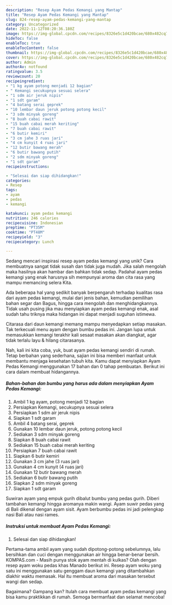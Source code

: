 ```yaml
---
description: "Resep Ayam Pedas Kemangi yang Mantap"
title: "Resep Ayam Pedas Kemangi yang Mantap"
slug: 824-resep-ayam-pedas-kemangi-yang-mantap
category: Uncategorized
date: 2022-11-12T08:20:36.180Z
image: https://img-global.cpcdn.com/recipes/8326e5c1d420bcae/680x482cq70/ayam-pedas-kemangi-foto-resep-utama.jpg
hideToc: false
enableToc: true
enableTocContent: false
thumbnail: https://img-global.cpcdn.com/recipes/8326e5c1d420bcae/680x482cq70/ayam-pedas-kemangi-foto-resep-utama.jpg
cover: https://img-global.cpcdn.com/recipes/8326e5c1d420bcae/680x482cq70/ayam-pedas-kemangi-foto-resep-utama.jpg
author: Admin
authorAv: notfound
ratingvalue: 3.5
reviewcount: 20
recipeingredient:
- "1 kg ayam potong menjadi 12 bagian"
- " Kemangi secukupnya sesuai selera"
- "1 sdm air jeruk nipis"
- "1 sdt garam"
- "4 batang serai geprek"
- "10 lembar daun jeruk potong potong kecil"
- "3 sdm minyak goreng"
- "8 buah cabai rawit"
- "15 buah cabai merah keriting"
- "7 buah cabai rawit"
- "6 butir kemiri"
- "3 cm jahe 3 ruas jari"
- "4 cm kunyit 4 ruas jari"
- "12 butir bawang merah"
- "6 butir bawang putih"
- "2 sdm minyak goreng"
- "1 sdt garam"
recipeinstructions:

- "Selesai dan siap dihidangkan!"
categories:
- Resep
tags:
- ayam
- pedas
- kemangi

katakunci: ayam pedas kemangi 
nutrition: 246 calories
recipecuisine: Indonesian
preptime: "PT35M"
cooktime: "PT48M"
recipeyield: "3"
recipecategory: Lunch

---
```





Sedang mencari inspirasi resep ayam pedas kemangi yang unik? Cara membuatnya sangat tidak susah dan tidak juga mudah. Jika salah mengolah maka hasilnya akan hambar dan bahkan tidak sedap. Padahal ayam pedas kemangi yang enak harusnya sih mempunyai aroma dan cita rasa yang mampu memancing selera Kita.





Ada beberapa hal yang sedikit banyak berpengaruh terhadap kualitas rasa dari ayam pedas kemangi, mulai dari jenis bahan, kemudian pemilihan bahan segar dan Bagus, hingga cara mengolah dan menghidangkannya. Tidak usah pusing jika mau menyiapkan ayam pedas kemangi enak,      asal sudah tahu triknya maka hidangan ini dapat menjadi suguhan istimewa.














Citarasa dari daun kemangi memang mampu menyedapkan setiap masakan. Tak terkecuali menu ayam dengan bumbu pedas ini. Jangan lupa untuk memasukkan kemangi terakhir kali sesaat masakan akan diangkat, agar tidak terlalu layu &amp; hilang citarasanya.






Nah, kali ini kita coba, yuk, buat ayam pedas kemangi sendiri di rumah. Tetap berbahan yang sederhana, sajian ini bisa memberi manfaat untuk membantu menjaga kesehatan tubuh kita. Kamu dapat menyiapkan Ayam Pedas Kemangi menggunakan 17 bahan dan 0 tahap pembuatan. Berikut ini cara dalam membuat hidangannya.

<!--inarticleads1-->

##### Bahan-bahan dan bumbu yang harus ada dalam menyiapkan Ayam Pedas Kemangi:

1. Ambil 1 kg ayam, potong menjadi 12 bagian
1. Persiapkan  Kemangi, secukupnya sesuai selera
1. Persiapkan 1 sdm air jeruk nipis
1. Siapkan 1 sdt garam
1. Ambil 4 batang serai, geprek
1. Gunakan 10 lembar daun jeruk, potong potong kecil
1. Sediakan 3 sdm minyak goreng
1. Siapkan 8 buah cabai rawit
1. Sediakan 15 buah cabai merah keriting
1. Persiapkan 7 buah cabai rawit
1. Siapkan 6 butir kemiri
1. Gunakan 3 cm jahe (3 ruas jari)
1. Gunakan 4 cm kunyit (4 ruas jari)
1. Gunakan 12 butir bawang merah
1. Sediakan 6 butir bawang putih
1. Siapkan 2 sdm minyak goreng
1. Siapkan 1 sdt garam


Suwiran ayam yang empuk gurih dibalut bumbu yang pedas gurih. Diberi tambahan kemangi hingga aromanya makin wangi. Ayam suwir pedas yang di Bali dikenal dengan ayam sisit. Ayam berbumbu pedas ini jadi pelengkap nasi Bali atau nasi rames. 

<!--inarticleads2-->

##### Instruksi untuk membuat Ayam Pedas Kemangi:


1. Selesai dan siap dihidangkan!

Pertama-tama ambil ayam yang sudah dipotong-potong sebelumnya, lalu bersihkan dan cuci dengan menggunakan air hingga benar-benar bersih. KOMPAS.com - Masih punya stok ayam mentah di kulkas? Olah dengan resep ayam woku pedas khas Manado berikut ini. Resep ayam woku yang satu ini menggunakan satu genggam daun kemangi yang ditambahkan diakhir waktu memasak. Hal itu membuat aroma dari masakan tersebut wangi dan sedap. 

Bagaimana? Gampang kan? Itulah cara membuat ayam pedas kemangi yang bisa kamu praktikkan di rumah. Semoga bermanfaat dan selamat mencoba!
